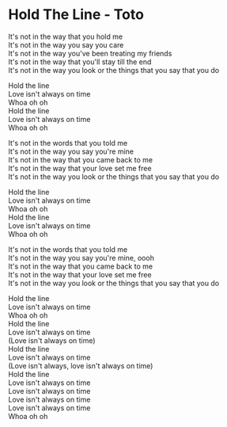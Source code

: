 # Hold The Line - Toto

It's not in the way that you hold me\
It's not in the way you say you care\
It's not in the way you've been treating my friends\
It's not in the way that you'll stay till the end\
It's not in the way you look or the things that you say that you do

Hold the line\
Love isn't always on time\
Whoa oh oh\
Hold the line\
Love isn't always on time\
Whoa oh oh

It's not in the words that you told me\
It's not in the way you say you're mine\
It's not in the way that you came back to me\
It's not in the way that your love set me free\
It's not in the way you look or the things that you say that you do

Hold the line\
Love isn't always on time\
Whoa oh oh\
Hold the line\
Love isn't always on time\
Whoa oh oh

It's not in the words that you told me\
It's not in the way you say you're mine, oooh\
It's not in the way that you came back to me\
It's not in the way that your love set me free\
It's not in the way you look or the things that you say that you do

Hold the line\
Love isn't always on time\
Whoa oh oh\
Hold the line\
Love isn't always on time\
(Love isn't always on time)\
Hold the line\
Love isn't always on time\
(Love isn't always, love isn't always on time)\
Hold the line\
Love isn't always on time\
Love isn't always on time\
Love isn't always on time\
Love isn't always on time\
Whoa oh oh